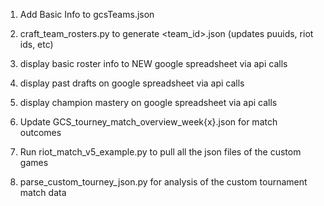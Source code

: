 1. Add Basic Info to gcsTeams.json
2. craft_team_rosters.py to generate <team_id>.json (updates puuids, riot ids, etc)
3. display basic roster info to NEW google spreadsheet via api calls
4. display past drafts on google spreadsheet via api calls
4. display champion mastery on google spreadsheet via api calls

1. Update GCS_tourney_match_overview_week{x}.json for match outcomes
2. Run riot_match_v5_example.py to pull all the json files of the custom games
3. parse_custom_tourney_json.py for analysis of the custom tournament match data